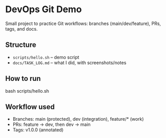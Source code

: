 # DevOps Git Demo

Small project to practice Git workflows: branches (main/dev/feature), PRs, tags, and docs.

## Structure
- `scripts/hello.sh` – demo script
- `docs/TASK_LOG.md` – what I did, with screenshots/notes

## How to run
bash scripts/hello.sh

## Workflow used
- Branches: main (protected), dev (integration), feature/* (work)
- PRs: feature -> dev, then dev -> main
- Tags: v1.0.0 (annotated)
